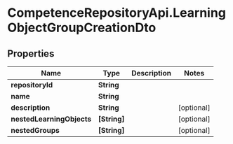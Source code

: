 # CompetenceRepositoryApi.LearningObjectGroupCreationDto

## Properties
Name | Type | Description | Notes
------------ | ------------- | ------------- | -------------
**repositoryId** | **String** |  | 
**name** | **String** |  | 
**description** | **String** |  | [optional] 
**nestedLearningObjects** | **[String]** |  | [optional] 
**nestedGroups** | **[String]** |  | [optional] 
